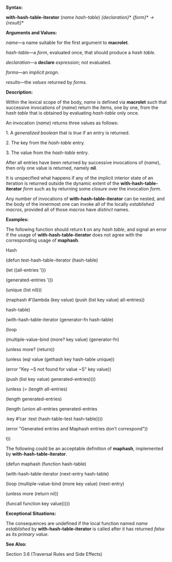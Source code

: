  

**Syntax:** 

**with-hash-table-iterator** (*name hash-table*) *&#123;declaration&#125;*\* *&#123;form&#125;*\* *→ &#123;result&#125;*\* 

**Arguments and Values:** 

*name*—a name suitable for the first argument to **macrolet**. 

*hash-table*—a *form*, evaluated once, that should produce a *hash table*. 

*declaration*—a **declare** *expression*; not evaluated. 

*forms*—an *implicit progn*. 

*results*—the *values* returned by *forms*. 

**Description:** 

Within the lexical scope of the body, *name* is defined via **macrolet** such that successive invocations of (*name*) return the items, one by one, from the *hash table* that is obtained by evaluating *hash-table* only once. 

An invocation (*name*) returns three values as follows: 

1\. A *generalized boolean* that is *true* if an entry is returned. 

2\. The key from the *hash-table* entry. 

3\. The value from the *hash-table* entry. 

After all entries have been returned by successive invocations of (*name*), then only one value is returned, namely **nil**. 

It is unspecified what happens if any of the implicit interior state of an iteration is returned outside the dynamic extent of the **with-hash-table-iterator** *form* such as by returning some *closure* over the invocation *form*. 

Any number of invocations of **with-hash-table-iterator** can be nested, and the body of the innermost one can invoke all of the locally *established macros*, provided all of those *macros* have *distinct* names. 

**Examples:** 

The following function should return **t** on any *hash table*, and signal an error if the usage of **with-hash-table-iterator** does not agree with the corresponding usage of **maphash**. 

Hash 

 

 

(defun test-hash-table-iterator (hash-table) 

(let ((all-entries ’()) 

(generated-entries ’()) 

(unique (list nil))) 

(maphash #’(lambda (key value) (push (list key value) all-entries)) 

hash-table) 

(with-hash-table-iterator (generator-fn hash-table) 

(loop 

(multiple-value-bind (more? key value) (generator-fn) 

(unless more? (return)) 

(unless (eql value (gethash key hash-table unique)) 

(error "Key ~S not found for value ~S" key value)) 

(push (list key value) generated-entries)))) 

(unless (= (length all-entries) 

(length generated-entries) 

(length (union all-entries generated-entries 

:key #’car :test (hash-table-test hash-table)))) 

(error "Generated entries and Maphash entries don’t correspond")) 

t)) 

The following could be an acceptable definition of **maphash**, implemented by **with-hash-table-iterator**. 

(defun maphash (function hash-table) 

(with-hash-table-iterator (next-entry hash-table) 

(loop (multiple-value-bind (more key value) (next-entry) 

(unless more (return nil)) 

(funcall function key value))))) 

**Exceptional Situations:** 

The consequences are undefined if the local function named *name established* by **with-hash-table-iterator** is called after it has returned *false* as its *primary value*. 

**See Also:** 

Section 3.6 (Traversal Rules and Side Effects) 

